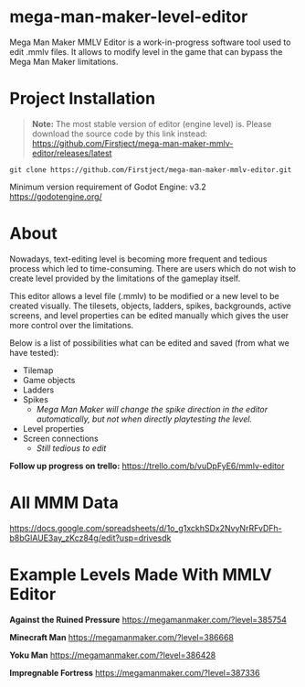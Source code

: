 # mega-man-maker-level-editor

Mega Man Maker MMLV Editor is a work-in-progress software tool used to edit .mmlv files. It allows to modify level in the game that can bypass the Mega Man Maker limitations.

# Project Installation

> **Note:** The most stable version of editor (engine level) is. Please download the source code by this link instead:
> https://github.com/Firstject/mega-man-maker-mmlv-editor/releases/latest

```git
git clone https://github.com/Firstject/mega-man-maker-mmlv-editor.git
```

Minimum version requirement of Godot Engine: v3.2
https://godotengine.org/

# About

Nowadays, text-editing level is becoming more frequent and tedious process which led to time-consuming. There are users which do not wish to create level provided by the limitations of the gameplay itself.

This editor allows a level file (.mmlv) to be modified or a new level to be created visually. The tilesets, objects, ladders, spikes, backgrounds, active screens, and level properties can be edited manually which gives the user more control over the limitations.

Below is a list of possibilities what can be edited and saved (from what we have tested):
- Tilemap
- Game objects
- Ladders
- Spikes
  - _Mega Man Maker will change the spike direction in the editor automatically, but not when directly playtesting the level._
- Level properties
- Screen connections
  - _Still tedious to edit_

**Follow up progress on trello:**
https://trello.com/b/vuDpFyE6/mmlv-editor

# All MMM Data
https://docs.google.com/spreadsheets/d/1o_g1xckhSDx2NvyNrRFvDFh-b8bGlAUE3ay_zKcz84g/edit?usp=drivesdk

# Example Levels Made With MMLV Editor

**Against the Ruined Pressure**
https://megamanmaker.com/?level=385754

**Minecraft Man**
https://megamanmaker.com/?level=386668

**Yoku Man**
https://megamanmaker.com/?level=386428

**Impregnable Fortress**
https://megamanmaker.com/?level=387336
